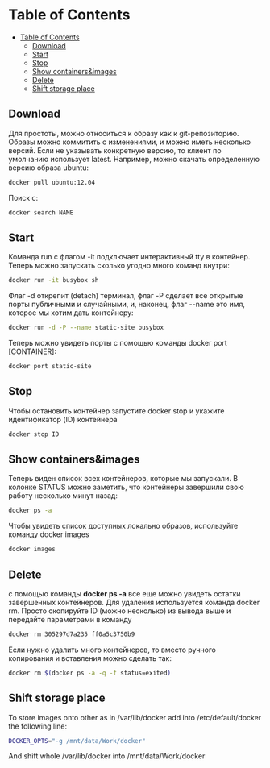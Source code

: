 # Table of Contents

- [Table of Contents](#table-of-contents)
  - [Download](#download)
  - [Start](#start)
  - [Stop](#stop)
  - [Show containers\&images](#show-containersimages)
  - [Delete](#delete)
  - [Shift storage place](#shift-storage-place)

## Download

Для простоты, можно относиться к образу как к git-репозиторию. Образы можно коммитить с изменениями, и можно иметь несколько версий. Если не указывать конкретную версию, то клиент по умолчанию использует latest. Например, можно скачать определенную версию образа ubuntu:

```bash
docker pull ubuntu:12.04
```

Поиск с:

```bash
docker search NAME
```

## Start

Команда run с флагом -it подключает интерактивный tty в контейнер. Теперь можно запускать сколько угодно много команд внутри:

```bash
docker run -it busybox sh
```

Флаг -d открепит (detach) терминал, флаг -P сделает все открытые порты публичными и случайными, и, наконец, флаг --name это имя, которое мы хотим дать контейнеру:

```bash
docker run -d -P --name static-site busybox
```

Теперь можно увидеть порты с помощью команды docker port [CONTAINER]:

```bash
docker port static-site
```

## Stop

Чтобы остановить контейнер запустите docker stop и укажите идентификатор (ID) контейнера

```bash
docker stop ID
```

## Show containers&images

Теперь виден список всех контейнеров, которые мы запускали. В колонке STATUS можно заметить, что контейнеры завершили свою работу несколько минут назад:

```bash
docker ps -a
```

Чтобы увидеть список доступных локально образов, используйте команду docker images

```bash
docker images
```

## Delete

с помощью команды **docker ps -a** все еще можно увидеть остатки завершенных контейнеров. Для удаления используется команда docker rm. Просто скопируйте ID (можно несколько) из вывода выше и передайте параметрами в команду

```bash
docker rm 305297d7a235 ff0a5c3750b9
```

Если нужно удалить много контейнеров, то вместо ручного копирования и вставления можно сделать так:

```bash
docker rm $(docker ps -a -q -f status=exited)
```

## Shift storage place

To store images onto other as in /var/lib/docker add into /etc/default/docker the following line:

```bash
DOCKER_OPTS="-g /mnt/data/Work/docker"
```

And shift whole /var/lib/docker into /mnt/data/Work/docker
